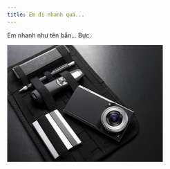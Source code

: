 ```yaml
---
title: Em đi nhanh quá...
---
```


Em nhanh như tên bắn... Bực.

![](<../images/Panasonic-Lumix-DMC-CM1P.jpg>)
